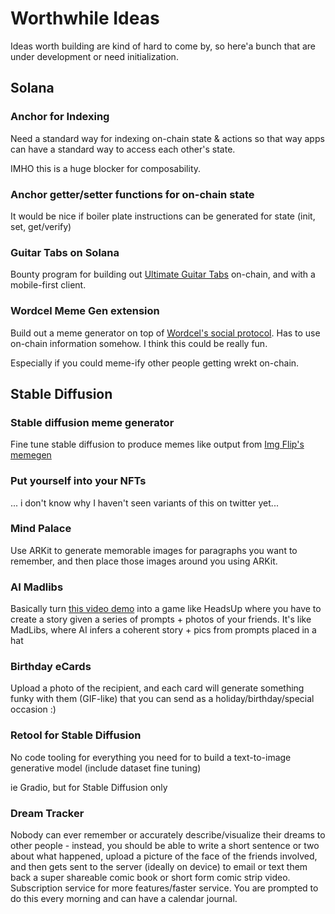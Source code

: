# Worthwhile Ideas

Ideas worth building are kind of hard to come by, so here'a bunch that are under development or need initialization.


## Solana

### Anchor for Indexing

Need a standard way for indexing on-chain state & actions so that way apps can have a standard way to access each other's state.

IMHO this is a huge blocker for composability.

### Anchor getter/setter functions for on-chain state

It would be nice if boiler plate instructions can be generated for state (init, set, get/verify)

### Guitar Tabs on Solana

Bounty program for building out [Ultimate Guitar Tabs](https://www.ultimate-guitar.com/) on-chain, and with a mobile-first client.

### Wordcel Meme Gen extension

Build out a meme generator on top of [Wordcel's social protocol](https://github.com/Wordcel/wordcel). Has to use on-chain information somehow. 
I think this could be really fun.

Especially if you could meme-ify other people getting wrekt on-chain.


## Stable Diffusion

### Stable diffusion meme generator

Fine tune stable diffusion to produce memes like output from [Img Flip's memegen](https://imgflip.com/memegenerator)

### Put yourself into your NFTs

... i don't know why I haven't seen variants of this on twitter yet...


### Mind Palace

Use ARKit to generate memorable images for paragraphs you want to remember, and then place those images around you using ARKit.


### AI Madlibs

Basically turn [this video demo](https://www.youtube.com/watch?v=W4Mcuh38wyM&ab_channel=CorridorCrew) into a game like HeadsUp where you have to create a story given a series of prompts + photos of your friends. It's like MadLibs, where AI infers a coherent story + pics from prompts placed in a hat


### Birthday eCards

Upload a photo of the recipient, and each card will generate something funky with them (GIF-like) that you can send as a holiday/birthday/special occasion :)

### Retool for Stable Diffusion
No code tooling for everything you need for to build a text-to-image generative model (include dataset fine tuning)

ie Gradio, but for Stable Diffusion only


### Dream Tracker
Nobody can ever remember or accurately describe/visualize their dreams to other people - instead, you should be able to write a short sentence or two about what happened, upload a picture of the face of the friends involved, and then gets sent to the server (ideally on device) to email or text them back a super shareable comic book or short form comic strip video. Subscription service for more features/faster service. 
You are prompted to do this every morning and can have a calendar journal. 
